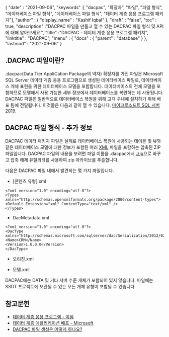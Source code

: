{
  "date" : "2021-09-06",
  "keywords" :[ "dacpac", "확장자", "파일", "파일 형식", "데이터베이스 파일 형식", "데이터베이스 파일 형식", "데이터 계층 응용 프로그램 패키지"],
  "author" : {
    "display_name" : "Kashif Iqbal"
},
  "draft" : "false",
  "toc" : true,
  "description" :"DACPAC 파일을 만들고 열 수 있는 DACPAC 파일 형식 및 API에 대해 알아보세요.",
  "title" :"DACPAC - 데이터 계층 응용 프로그램 패키지",
  "linktitle" : "DACPAC",
  "menu" : {
    "docs" : {
      "parent" : "database"
}
},
  "lastmod" : "2021-09-06"
}

## .DACPAC 파일이란?

.dacpac(Data Tier AppliCation Package의 약자) 확장자를 가진 파일은 Microsoft SQL Server 데이터 계층 응용 프로그램으로 생성된 데이터베이스 파일로, 데이터베이스 개체 표현을 위한 데이터베이스 모델을 포함합니다. 데이터베이스의 전체 모델을 포함하므로 모델에서 사용 가능한 세부 정보에서 데이터베이스를 복원하는 데 사용됩니다. DACPAC 파일은 일반적으로 데이터베이스 복원을 위해 고객 구내에 설치하기 위해 배포 팀에 전달됩니다. 이것들은 다음과 같이 열 수 있습니다.
[마이크로소프트 SQL 서버 2019](https://www.microsoft.com/en-us/sql-server/sql-server-2019).

## DACPAC 파일 형식 - 추가 정보

DACPAC 데이터 패키지 파일은 실제로 데이터베이스 복원에 사용되는 테이블 및 뷰와 같은 데이터베이스 모델에 대한 정보가 포함된 여러 [XML](/ko/web/xml/) 파일을 포함하는 압축된 ZIP 파일입니다. DACPAC 파일의 내용을 보려면 파일 이름을 .dacpac에서 [.zip](/ko/compression/zip/)으로 바꾸고 압축 해제 유틸리티를 사용하여 zip 아카이브를 추출합니다.

다음은 DACPAC 파일 내에서 발견되는 몇 가지 파일입니다.

* [콘텐츠 유형].xml
```
<?xml version="1.0" encoding="utf-8"?>
<Types
xmlns="http://schemas.openxmlformats.org/package/2006/content-types">
<Default Extension="xml" ContentType="text/xml" />
</Types>
```
* DacMetadata.xml

```
<?xml version="1.0" encoding="utf-8"?>
<DacType xmlns="http://schemas.microsoft.com/sqlserver/dac/Serialization/2012/02">
<Name>CRM</Name>
<Version>1.0.0.0</Version>
</DacType>
```
* 오리진.xml

* 모델.xml

DACPAC에는 DATA 및 기타 서버 수준 개체가 포함되어 있지 않습니다. 파일에는 SSDT 프로젝트에 보관될 수 있는 모든 개체 유형이 포함될 수 있습니다.

## 참고문헌

* [데이터 계층 응용 프로그램 - 이점](https://learn.microsoft.com/en-us/sql/relational-databases/data-tier-applications/data-tier-applications)
* [데이터 계층 애플리케이션 배포 - Microsoft](https://learn.microsoft.com/en-us/sql/relational-databases/data-tier-applications/deploy-a-data-tier-application)
* [DACPAC 파일 생성은 어떻게 하나요?](https://azureplayer.net/2018/10/how-to-create-dacpac-file/)

